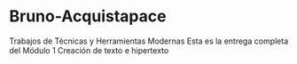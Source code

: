 # Bruno-Acquistapace
Trabajos de Técnicas y Herramientas Modernas
Esta es la entrega completa del Módulo 1 
Creación de texto e hipertexto

